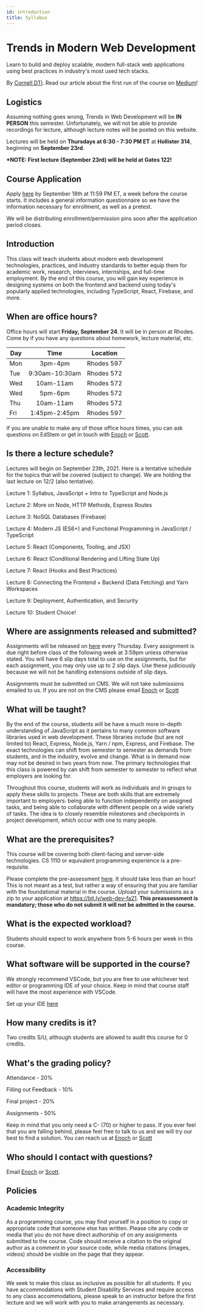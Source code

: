```yaml
---
id: introduction
title: Syllabus
---
```


# Trends in Modern Web Development

Learn to build and deploy scalable, modern full-stack web applications using
best practices in industry's most used tech stacks.

By [Cornell DTI](http://cornelldti.org/). Read our article about the first run
of the course on
[Medium](https://medium.com/cornell-design-tech-initiative/cornell-dti-trends-in-web-development-4cb5abc56776)!

## Logistics

Assuming nothing goes wrong, Trends in Web Development will be **IN PERSON**
this semester. Unfortunately, we will not be able to provide recordings for
lecture, although lecture notes will be posted on this website.

Lectures will be held on **Thursdays at 6:30 - 7:30 PM ET** at **Hollister 314**,
beginning on **September 23rd**.

**\*NOTE: First lecture (September 23rd) will be held at Gates 122!**

## Course Application

Apply [here](https://bit.ly/web-dev-fa21) by September 18th at 11:59 PM ET, a
week before the course starts. It includes a general information questionnaire
so we have the information necessary for enrollment, as well as a pretest.

We will be distributing enrollment/permission pins soon after the application
period closes.

## Introduction

This class will teach students about modern web development technologies,
practices, and industry standards to better equip them for academic work,
research, interviews, internships, and full-time employment. By the end of this
course, you will gain key experience in designing systems on both the frontend
and backend using today's popularly applied technologies, including TypeScript,
React, Firebase, and more.

## When are office hours?

Office hours will start **Friday, September 24**. It will be in person at
Rhodes. Come by if you have any questions about homework, lecture material, etc.

| Day |      Time      | Location   |
| --- | :------------: | ---------- |
| Mon |    3pm-4pm     | Rhodes 597 |
| Tue | 9:30am-10:30am | Rhodes 572 |
| Wed |   10am-11am    | Rhodes 572 |
| Wed |    5pm-6pm     | Rhodes 572 |
| Thu |   10am-11am    | Rhodes 572 |
| Fri | 1:45pm-2:45pm  | Rhodes 597 |

If you are unable to make any of those office hours times, you can ask questions
on EdStem or get in touch with [Enoch](mailto:yc728@cornell.edu) or
[Scott](mailto:sw754@cornell.edu).

## Is there a lecture schedule?

Lectures will begin on September 23th, 2021. Here is a tentative schedule for
the topics that will be covered (subject to change). We are holding the last
lecture on 12/2 (also tentative).

Lecture 1: Syllabus, JavaScript + Intro to TypeScript and Node.js

Lecture 2: More on Node, HTTP Methods, Express Routes

Lecture 3: NoSQL Databases (Firebase)

Lecture 4: Modern JS (ES6+) and Functional Programming in JavaScript / TypeScript

Lecture 5: React (Components, Tooling, and JSX)

Lecture 6: React (Conditional Rendering and Lifting State Up)

Lecture 7: React (Hooks and Best Practices)

Lecture 8: Connecting the Frontend + Backend (Data Fetching) and Yarn Workspaces

Lecture 9: Deployment, Authentication, and Security

Lecture 10: Student Choice!

## Where are assignments released and submitted?

Assignments will be released on [here](/docs/assignments) every Thursday. Every
assignment is due right before class of the following week at 3:59pm unless
otherwise stated. You will have 6 slip days total to use on the assignments, but
for each assignment, you may only use up to 2 slip days. Use these judiciously
because we will not be handling extensions outside of slip days.

Assignments must be submitted on CMS. We will not take submissions emailed to
us. If you are not on the CMS please email [Enoch](mailto:yc728@cornell.edu) or
[Scott](mailto:sw754@cornell.edu)

## What will be taught?

By the end of the course, students will be have a much more in-depth
understanding of JavaScript as it pertains to many common software libraries
used in web development. These libraries include (but are not limited to) React,
Express, Node.js, Yarn / npm, Express, and Firebase. The exact technologies can
shift from semester to semester as demands from students, and in the industry,
evolve and change. What is in demand now may not be desired in two years from
now. The primary technologies that this class is powered by can shift from
semester to semester to reflect what employers are looking for.

Throughout this course, students will work as individuals and in groups to apply
these skills to projects. These are both skills that are extremely important to
employers: being able to function independently on assigned tasks, and being
able to collaborate with different people on a wide variety of tasks. The idea
is to closely resemble milestones and checkpoints in project development, which
occur with one to many people.

## What are the prerequisites?

This course will be covering both client-facing and server-side technologies. CS
1110 or equivalent programming experience is a pre-requisite.

Please complete the pre-assessment [here](/preassessment.zip). It should take
less than an hour! This is not meant as a test, but rather a way of ensuring
that you are familiar with the foundational material in the course. Upload your
submissions as a zip to your application at https://bit.ly/web-dev-fa21. **This
preassessment is mandatory; those who do not submit it will not be admitted in
the course.**

## What is the expected workload?

Students should expect to work anywhere from 5-6 hours per week in this course.

## What software will be supported in the course?

We strongly recommend VSCode, but you are free to use whichever text editor or
programming IDE of your choice. Keep in mind that course staff will have the
most experience with VSCode.

Set up your IDE [here](/docs/setup-editor)

## How many credits is it?

Two credits S/U, although students are allowed to audit this course for 0
credits.

## What's the grading policy?

Attendance - 20%

Filling out Feedback - 10%

Final project - 20%

Assignments - 50%

Keep in mind that you only need a C- (70) or higher to pass. If you ever feel
that you are falling behind, please feel free to talk to us and we will try our
best to find a solution. You can reach us at [Enoch](mailto:yc728@cornell.edu)
or [Scott](mailto:sw754@cornell.edu)

## Who should I contact with questions?

Email [Enoch](mailto:yc728@cornell.edu) or [Scott](mailto:sw754@cornell.edu).

## Policies

### Academic Integrity

As a programming course, you may find yourself in a position to copy or
appropriate code that someone else has written. Please cite any code or media
that you do not have direct authorship of on any assignments submitted to the
course. Code should receive a citation to the original author as a comment in
your source code, while media citations (images, videos) should be visible on
the page that they appear.

### Accessibility

We seek to make this class as inclusive as possible for all students. If you
have accommodations with Student Disability Services and require access to any
class accommodations, please speak to an instructor before the first lecture and
we will work with you to make arrangements as necessary.
